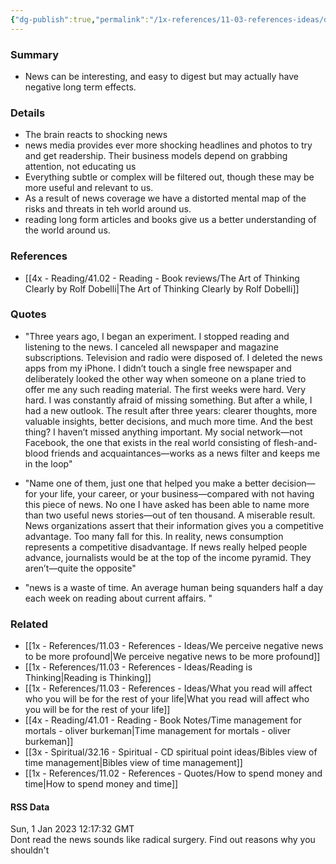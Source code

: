 ```yaml
---
{"dg-publish":true,"permalink":"/1x-references/11-03-references-ideas/dont-read-the-news/","dgShowBacklinks":false}
---
```



### Summary
- News can be interesting, and easy to digest but may actually have negative long term effects.

### Details
- The brain reacts to shocking news
- news media provides ever more shocking headlines and photos to try and get readership. Their business models depend on grabbing attention, not educating us
- Everything subtle or complex will be filtered out, though these may be more useful and relevant to us.
- As a result of news coverage we have a distorted mental map of the risks and threats in teh world around us.
- reading long form articles and books give us a better understanding of the world around us.

### References
- [[4x - Reading/41.02 - Reading - Book reviews/The Art of Thinking Clearly by Rolf Dobelli\|The Art of Thinking Clearly by Rolf Dobelli]]

### Quotes
- "Three years ago, I began an experiment. I stopped reading and listening to the news. I canceled all newspaper and magazine subscriptions. Television and radio were disposed of. I deleted the news apps from my iPhone. I didn’t touch a single free newspaper and deliberately looked the other way when someone on a plane tried to offer me any such reading material. The first weeks were hard. Very hard. I was constantly afraid of missing something. But after a while, I had a new outlook. The result after three years: clearer thoughts, more valuable insights, better decisions, and much more time. And the best thing? I haven’t missed anything important. My social network—not Facebook, the one that exists in the real world consisting of flesh-and-blood friends and acquaintances—works as a news filter and keeps me in the loop"

- "Name one of them, just one that helped you make a better decision—for your life, your career, or your business—compared with not having this piece of news. No one I have asked has been able to name more than two useful news stories—out of ten thousand. A miserable result. News organizations assert that their information gives you a competitive advantage. Too many fall for this. In reality, news consumption represents a competitive disadvantage. If news really helped people advance, journalists would be at the top of the income pyramid. They aren’t—quite the opposite"
- "news is a waste of time. An average human being squanders half a day each week on reading about current affairs. "

### Related
- [[1x - References/11.03 - References - Ideas/We perceive negative news to be more profound\|We perceive negative news to be more profound]] 
- [[1x - References/11.03 - References - Ideas/Reading is Thinking\|Reading is Thinking]]
- [[1x - References/11.03 - References - Ideas/What you read will affect who you will be for the rest of your life\|What you read will affect who you will be for the rest of your life]]
- [[4x - Reading/41.01 - Reading - Book Notes/Time management for mortals - oliver burkeman\|Time management for mortals - oliver burkeman]]
- [[3x - Spiritual/32.16 - Spiritual - CD spiritual point ideas/Bibles view of time management\|Bibles view of time management]]
- [[1x - References/11.02 - References - Quotes/How to spend money and time\|How to spend money and time]]

#### RSS Data
<div class='date'>Sun, 1 Jan 2023 12:17:32 GMT</div>
<div class='description'>Dont read the news sounds like radical surgery. Find out reasons why you shouldn't</div>